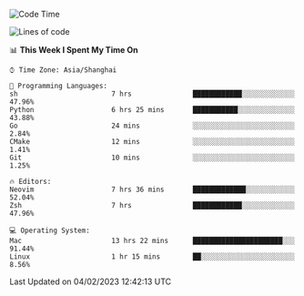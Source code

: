 <!--START_SECTION:waka-->
![Code Time](http://img.shields.io/badge/Code%20Time-1%2C128%20hrs%2019%20mins-blue)

![Lines of code](https://img.shields.io/badge/From%20Hello%20World%20I%27ve%20Written-24%20Thousand%20lines%20of%20code-blue)

📊 **This Week I Spent My Time On** 

```text
⌚︎ Time Zone: Asia/Shanghai

💬 Programming Languages: 
sh                       7 hrs               ████████████░░░░░░░░░░░░░   47.96% 
Python                   6 hrs 25 mins       ███████████░░░░░░░░░░░░░░   43.88% 
Go                       24 mins             ░░░░░░░░░░░░░░░░░░░░░░░░░   2.84% 
CMake                    12 mins             ░░░░░░░░░░░░░░░░░░░░░░░░░   1.41% 
Git                      10 mins             ░░░░░░░░░░░░░░░░░░░░░░░░░   1.25%

🔥 Editors: 
Neovim                   7 hrs 36 mins       █████████████░░░░░░░░░░░░   52.04% 
Zsh                      7 hrs               ████████████░░░░░░░░░░░░░   47.96%

💻 Operating System: 
Mac                      13 hrs 22 mins      ██████████████████████░░░   91.44% 
Linux                    1 hr 15 mins        ██░░░░░░░░░░░░░░░░░░░░░░░   8.56%

```


 Last Updated on 04/02/2023 12:42:13 UTC
<!--END_SECTION:waka-->

